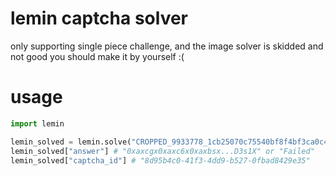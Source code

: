 # lemin captcha solver
only supporting single piece challenge, and the image solver is skidded and not good you should make it by yourself :(
# usage
```py
import lemin

lemin_solved = lemin.solve("CROPPED_9933778_1cb25070c75540bf8f4bf3ca0c4f1ffb")
lemin_solved["answer"] # "0xaxcgx0xaxc6x0xaxbsx...D3s1X" or "Failed"
lemin_solved["captcha_id"] # "8d95b4c0-41f3-4dd9-b527-0fbad8429e35"
```
